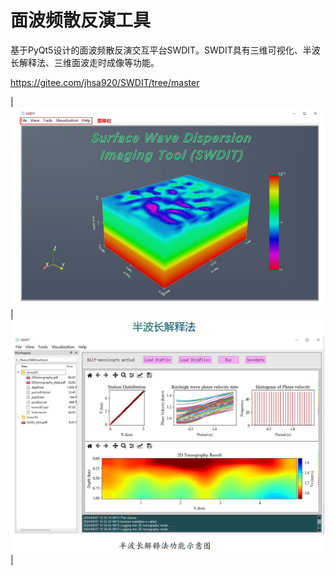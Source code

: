# 面波频散反演工具
基于PyQt5设计的面波频散反演交互平台SWDIT。SWDIT具有三维可视化、半波长解释法、三维面波走时成像等功能。

https://gitee.com/jhsa920/SWDIT/tree/master


| <img src="./logo2.png"> | <img src="./半波长法.png"> |
